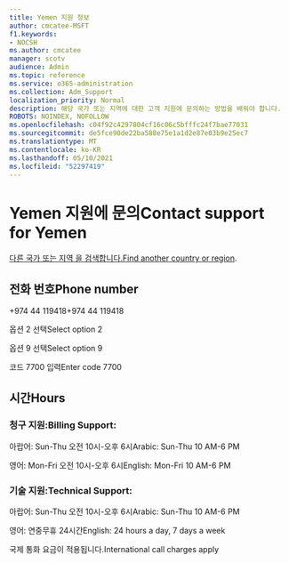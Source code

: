 ```yaml
---
title: Yemen 지원 정보
author: cmcatee-MSFT
f1.keywords:
- NOCSH
ms.author: cmcatee
manager: scotv
audience: Admin
ms.topic: reference
ms.service: o365-administration
ms.collection: Adm_Support
localization_priority: Normal
description: 해당 국가 또는 지역에 대한 고객 지원에 문의하는 방법을 배워야 합니다.
ROBOTS: NOINDEX, NOFOLLOW
ms.openlocfilehash: c04f92c4297804cf16c06c5bfffc24f7bae77031
ms.sourcegitcommit: de5fce90de22ba588e75e1a1d2e87e03b9e25ec7
ms.translationtype: MT
ms.contentlocale: ko-KR
ms.lasthandoff: 05/10/2021
ms.locfileid: "52297419"
---
```

# <a name="contact-support-for-yemen"></a><span data-ttu-id="31e61-103">Yemen 지원에 문의</span><span class="sxs-lookup"><span data-stu-id="31e61-103">Contact support for Yemen</span></span>

<span data-ttu-id="31e61-104">[다른 국가 또는 지역 을 검색합니다.](../../business-video/get-help-support.md)</span><span class="sxs-lookup"><span data-stu-id="31e61-104">[Find another country or region](../../business-video/get-help-support.md).</span></span>

## <a name="phone-number"></a><span data-ttu-id="31e61-105">전화 번호</span><span class="sxs-lookup"><span data-stu-id="31e61-105">Phone number</span></span>
<span data-ttu-id="31e61-106">+974 44 119418</span><span class="sxs-lookup"><span data-stu-id="31e61-106">+974 44 119418</span></span>

<span data-ttu-id="31e61-107">옵션 2 선택</span><span class="sxs-lookup"><span data-stu-id="31e61-107">Select option 2</span></span>

<span data-ttu-id="31e61-108">옵션 9 선택</span><span class="sxs-lookup"><span data-stu-id="31e61-108">Select option 9</span></span>

<span data-ttu-id="31e61-109">코드 7700 입력</span><span class="sxs-lookup"><span data-stu-id="31e61-109">Enter code 7700</span></span>

## <a name="hours"></a><span data-ttu-id="31e61-110">시간</span><span class="sxs-lookup"><span data-stu-id="31e61-110">Hours</span></span>
### <a name="billing-support"></a><span data-ttu-id="31e61-111">청구 지원:</span><span class="sxs-lookup"><span data-stu-id="31e61-111">Billing Support:</span></span>

<span data-ttu-id="31e61-112">아랍어: Sun-Thu 오전 10시-오후 6시</span><span class="sxs-lookup"><span data-stu-id="31e61-112">Arabic: Sun-Thu 10 AM-6 PM</span></span>

<span data-ttu-id="31e61-113">영어: Mon-Fri 오전 10시-오후 6시</span><span class="sxs-lookup"><span data-stu-id="31e61-113">English: Mon-Fri 10 AM-6 PM</span></span>

### <a name="technical-support"></a><span data-ttu-id="31e61-114">기술 지원:</span><span class="sxs-lookup"><span data-stu-id="31e61-114">Technical Support:</span></span>

<span data-ttu-id="31e61-115">아랍어: Sun-Thu 오전 10시-오후 6시</span><span class="sxs-lookup"><span data-stu-id="31e61-115">Arabic: Sun-Thu 10 AM-6 PM</span></span>

<span data-ttu-id="31e61-116">영어: 연중무휴 24시간</span><span class="sxs-lookup"><span data-stu-id="31e61-116">English: 24 hours a day, 7 days a week</span></span>

<span data-ttu-id="31e61-117">국제 통화 요금이 적용됩니다.</span><span class="sxs-lookup"><span data-stu-id="31e61-117">International call charges apply</span></span>
